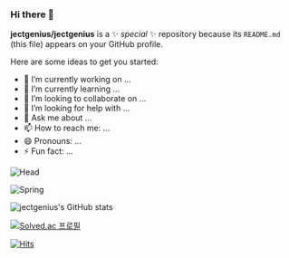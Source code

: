 ### Hi there 👋


**jectgenius/jectgenius** is a ✨ _special_ ✨ repository because its `README.md` (this file) appears on your GitHub profile.

Here are some ideas to get you started:

- 🔭 I’m currently working on ...
- 🌱 I’m currently learning ...
- 👯 I’m looking to collaborate on ...
- 🤔 I’m looking for help with ...
- 💬 Ask me about ...
- 📫 How to reach me: ...
- 😄 Pronouns: ...
- ⚡ Fun fact: ...

![Head](https://capsule-render.vercel.app/api?type=waving&height=300&color=gradient&text=백엔드%20개발자%20취준하고%20있는%20심재람입니다.&fontAlign=50&fontSize=40)

![Spring](https://img.shields.io/badge/spring-6DB33F.svg?&style=for-the-badge&logo=spring&logoColor=white)

![jectgenius's GitHub stats](https://github-readme-stats.vercel.app/api?username=jectgenius&show_icons=true&theme=transparent)

[![Solved.ac
프로필](http://mazassumnida.wtf/api/generate_badge?boj={백준아이디})](https://solved.ac/{handle})

[![Hits](https://hits.seeyoufarm.com/api/count/incr/badge.svg?url=https%3A%2F%2Fgithub.com%2Fjectgenius&count_bg=%2379C83D&title_bg=%23555555&icon=&icon_color=%23E7E7E7&title=hits&edge_flat=false)](https://hits.seeyoufarm.com)
